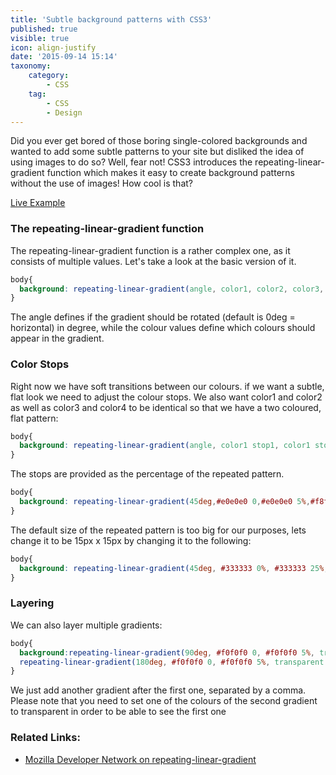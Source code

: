 ```yaml
---
title: 'Subtle background patterns with CSS3'
published: true
visible: true
icon: align-justify
date: '2015-09-14 15:14'
taxonomy:
    category:
        - CSS
    tag:
        - CSS
        - Design
---
```


Did you ever get bored of those boring single-colored backgrounds and wanted to add some subtle patterns to your site but disliked the idea of using images to do so? Well, fear not! CSS3 introduces the repeating-linear-gradient function which makes it easy to create background patterns without the use of images! How cool is that?

[Live Example](http://f-rilling.com/projects/SubtlePatterns/)

### The repeating-linear-gradient function

The repeating-linear-gradient function is a rather complex one, as it consists of multiple values. Let's take a look at the basic version of it.

```css
body{
  background: repeating-linear-gradient(angle, color1, color2, color3, color4);
}
```

The angle defines if the gradient should be rotated (default is 0deg = horizontal) in degree, while the colour values define which colours should appear in the gradient.

### Color Stops

Right now we have soft transitions between our colours. if we want a subtle, flat look we need to adjust the colour stops. We also want color1 and color2 as well as color3 and color4 to be identical so that we have a two coloured, flat pattern:

```css
body{
  background: repeating-linear-gradient(angle, color1 stop1, color1 stop2, color2 stop3, color2 stop4);
}
```

The stops are provided as the percentage of the repeated pattern.

```css
body{
  background: repeating-linear-gradient(45deg,#e0e0e0 0,#e0e0e0 5%,#f8f8f8 0,#f8f8f8 50%) 0/10px 10px;
}
```

The default size of the repeated pattern is too big for our purposes, lets change it to be 15px x 15px by changing it to the following:

```css
body{
  background: repeating-linear-gradient(45deg, #333333 0%, #333333 25%, #444444 0%, #444444 50%) 0 / 15px 15px;
}
```

### Layering

We can also layer multiple gradients:


``` css
body{
  background:repeating-linear-gradient(90deg, #f0f0f0 0, #f0f0f0 5%, transparent 0, transparent 50%) 0 / 15px 15px ,
  repeating-linear-gradient(180deg, #f0f0f0 0, #f0f0f0 5%, transparent 0, transparent 50%) 0 / 15px 15px;
}
```

We just add another gradient after the first one, separated by a comma.  
Please note that you need to set one of the colours of the second gradient to transparent in order to be able to see the first one

### Related Links:

* [Mozilla Developer Network on repeating-linear-gradient](https://developer.mozilla.org/en-US/docs/Web/CSS/repeating-linear-gradient)
